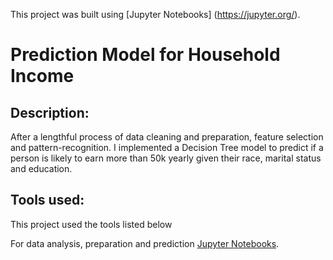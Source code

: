

This project was built using [Jupyter Notebooks] (https://jupyter.org/).
# Prediction Model for Household Income

## Description:

After a lengthful process of data cleaning and preparation, feature selection and pattern-recognition. I implemented a Decision Tree model to predict if a person is likely to earn more than 50k yearly given their race, marital status and education.

## Tools used:

This project used the tools listed below

For data analysis, preparation and prediction [Jupyter Notebooks](#https://jupyter.org/).
